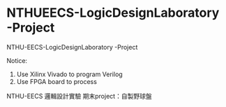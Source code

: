 # NTHUEECS-LogicDesignLaboratory -Project
NTHU-EECS-LogicDesignLaboratory -Project

Notice:
  1. Use Xilinx Vivado to program Verilog
  2. Use FPGA board to process
     
NTHU-EECS 邏輯設計實驗 期末project：自製野球盤
